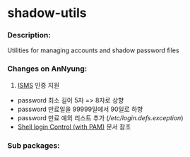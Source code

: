 # shadow-utils

### Description:
Utilities for managing accounts and shadow password files

### Changes on AnNyung:
1. [ISMS](http://isms.kisa.or.kr/kor/intro/intro01.jsp) 인증 지원
 * password 최소 길이 5자 => 8자로 상향
 * password 만료일을 99999일에서 90일로 하향
 * password 만료 예외 리스트 추가 (_/etc/login.defs.exception_)
 * [Shell login Control (with PAM)](chapter2-2-pam-control.md) 문서 참조

### Sub packages:

